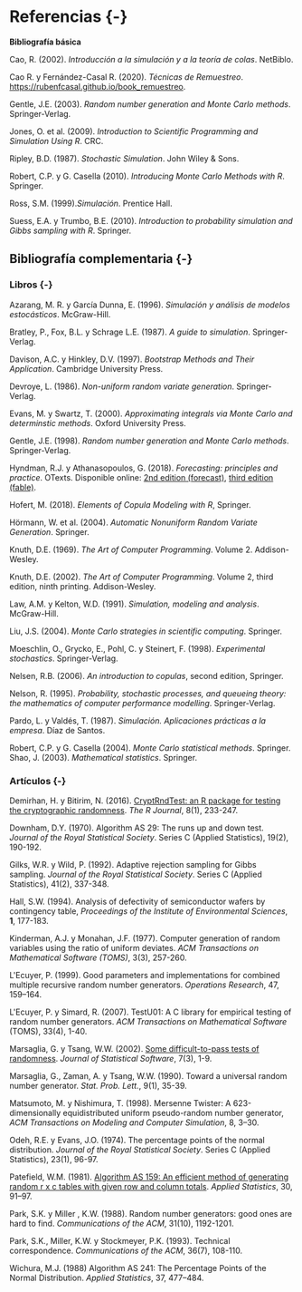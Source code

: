# Referencias {-}

<!-- 

-->

**Bibliografía básica**

Cao, R. (2002). *Introducción a la simulación y a la teoría de colas*. NetBiblo.

Cao R. y Fernández-Casal R. (2020). *Técnicas de Remuestreo*. <https://rubenfcasal.github.io/book_remuestreo>.

Gentle, J.E. (2003). *Random number generation and Monte Carlo methods*. Springer‐Verlag.

Jones, O. et al. (2009). *Introduction to Scientific Programming and Simulation Using R*. CRC. 

Ripley, B.D. (1987). *Stochastic Simulation*. John Wiley & Sons. 

Robert, C.P. y G. Casella (2010). *Introducing Monte Carlo Methods with R*. Springer. 

Ross, S.M. (1999).*Simulación*. Prentice Hall.

Suess, E.A. y Trumbo, B.E. (2010). *Introduction to probability simulation and Gibbs sampling with R*. Springer.


## Bibliografía complementaria {-}

### Libros {-}

Azarang, M. R. y García Dunna, E. (1996). *Simulación y análisis de modelos estocásticos*. McGraw-Hill.

Bratley, P., Fox, B.L. y Schrage L.E. (1987). *A guide to simulation*. Springer-Verlag.

Davison, A.C. y Hinkley, D.V. (1997). *Bootstrap Methods and Their Application*. Cambridge University Press.

Devroye, L. (1986). *Non-uniform random variate generation*. Springer-Verlag.

Evans, M. y Swartz, T. (2000). *Approximating integrals via Monte Carlo and determinstic methods*. Oxford University Press. 

Gentle, J.E. (1998). *Random number generation and Monte Carlo methods*. Springer-Verlag.

Hyndman, R.J. y Athanasopoulos, G. (2018). *Forecasting: principles and practice*. OTexts. 
Disponible online: [2nd edition (forecast)](https://otexts.com/fpp2), [third edition (fable)](https://otexts.com/fpp3).

Hofert, M. (2018). *Elements of Copula Modeling with R*, Springer.

Hörmann, W. et al. (2004). *Automatic Nonuniform Random Variate Generation*. Springer. 

Knuth, D.E. (1969). *The Art of Computer Programming*. Volume 2. Addison-Wesley.

Knuth, D.E. (2002). *The Art of Computer Programming*. Volume 2, third edition, ninth printing. Addison-Wesley.

Law, A.M. y Kelton, W.D. (1991). *Simulation, modeling and analysis*. McGraw-Hill.

Liu, J.S. (2004). *Monte Carlo strategies in scientific computing*. Springer. 

Moeschlin, O., Grycko, E., Pohl, C. y Steinert, F. (1998). *Experimental stochastics*. Springer-Verlag.

Nelsen, R.B. (2006). *An introduction to copulas*, second edition, Springer.

Nelson, R. (1995). *Probability, stochastic processes, and queueing theory: the mathematics of computer performance modelling*. Springer-Verlag.

Pardo, L. y Valdés, T. (1987). *Simulación. Aplicaciones prácticas a la empresa*. Díaz de Santos.

Robert, C.P. y G. Casella (2004). *Monte Carlo statistical methods*. Springer. 
Shao, J. (2003). *Mathematical statistics*. Springer.


### Artículos {-}

Demirhan, H. y Bitirim, N. (2016). [CryptRndTest: an R package for testing the cryptographic randomness](https://journal.r-project.org/archive/2016/RJ-2016-016/index.html). *The R Journal*, 8(1), 233-247.

Downham, D.Y. (1970). Algorithm AS 29: The runs up and down test. *Journal of the Royal Statistical Society*. Series C (Applied Statistics), 19(2), 190-192.

Gilks, W.R. y Wild, P. (1992). Adaptive rejection sampling for Gibbs sampling. *Journal of the Royal Statistical Society*. Series C (Applied Statistics), 41(2), 337-348.

Hall, S.W. (1994). Analysis of defectivity of semiconductor wafers by contingency table, *Proceedings of the Institute of Environmental Sciences*, **1**, 177-183.

Kinderman, A.J. y Monahan, J.F. (1977). Computer generation of random variables using the ratio of uniform deviates. *ACM Transactions on Mathematical Software (TOMS)*, 3(3), 257-260.

L'Ecuyer, P. (1999). Good parameters and implementations for combined multiple recursive random number generators. *Operations Research*, 47, 159–164.

L'Ecuyer, P. y Simard, R. (2007). TestU01: A C library for empirical testing of random number generators. *ACM Transactions on Mathematical Software* (TOMS), 33(4), 1-40.

Marsaglia, G. y Tsang, W.W. (2002). [Some difficult-to-pass tests of randomness](http://www.jstatsoft.org/v07/i03). *Journal of Statistical Software*, 7(3), 1-9.    

Marsaglia, G., Zaman, A. y Tsang, W.W. (1990). Toward a universal random number generator. *Stat. Prob. Lett.*, 9(1), 35-39.

Matsumoto, M. y Nishimura, T. (1998). Mersenne Twister: A 623-dimensionally equidistributed uniform pseudo-random number generator, *ACM Transactions on Modeling and Computer Simulation*, 8, 3–30.

Odeh, R.E. y Evans, J.O. (1974). The percentage points of the normal distribution. *Journal of the Royal Statistical Society*. Series C (Applied Statistics), 23(1), 96-97.

Patefield, W.M. (1981). [Algorithm AS 159: An efficient method of generating random r x c tables with given row and column totals](https://doi.org/10.2307/2346669). *Applied Statistics*, 30, 91–97.

Park, S.K. y Miller , K.W. (1988). Random number generators: good ones are hard to find. *Communications of the ACM*, 31(10), 1192-1201.

Park, S.K., Miller, K.W. y Stockmeyer, P.K. (1993). Technical correspondence. *Communications of the ACM*, 36(7), 108-110. 

Wichura, M.J. (1988) Algorithm AS 241: The Percentage Points of the Normal Distribution. *Applied Statistics*, 37, 477–484.



